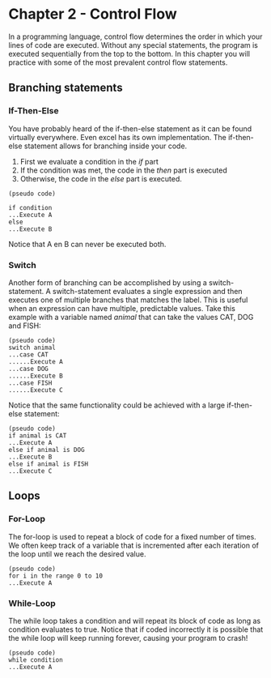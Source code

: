 # Chapter 2 - Control Flow
In a programming language, control flow determines the order in which your lines of code are executed. Without any
special statements, the program is executed sequentially from the top to the bottom. In this chapter you will practice
with some of the most prevalent control flow statements.

## Branching statements
### If-Then-Else
You have probably heard of the if-then-else statement as it can be found virtually everywhere. Even excel has its own
implementation. The if-then-else statement allows for branching inside your code.
1. First we evaluate a condition in the _if_ part
2. If the condition was met, the code in the _then_ part is executed
3. Otherwise, the code in the _else_ part is executed.

```
(pseudo code)

if condition
...Execute A
else
...Execute B
```
Notice that A en B can never be executed both.

### Switch
Another form of branching can be accomplished by using a switch-statement. A switch-statement evaluates a single
expression and then executes one of multiple branches that matches the label. This is useful when an expression can
have multiple, predictable values. Take this example with a variable named _animal_ that can take the values CAT, DOG
and FISH:
```
(pseudo code)
switch animal
...case CAT
......Execute A
...case DOG
......Execute B
...case FISH
......Execute C
```

Notice that the same functionality could be achieved with a large if-then-else statement:

```
(pseudo code)
if animal is CAT
...Execute A
else if animal is DOG
...Execute B
else if animal is FISH
...Execute C
```

## Loops
### For-Loop
The for-loop is used to repeat a block of code for a fixed number of times. We often keep track of a variable that
is incremented after each iteration of the loop until we reach the desired value.

```
(pseudo code)
for i in the range 0 to 10
...Execute A
```

### While-Loop
The while loop takes a condition and will repeat its block of code as long as condition evaluates to true. Notice that
if coded incorrectly it is possible that the while loop will keep running forever, causing your program to crash!

```
(pseudo code)
while condition
...Execute A
```